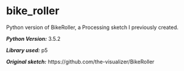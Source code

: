 # bike_roller
Python version of BikeRoller, a Processing sketch I previously created.
<p><b><i>Python Version:</b></i> 3.5.2</p>
<p><b><i>Library used:</b></i> p5</p>
<p><b><i>Original sketch:</i></b> <a>https://github.com/the-visualizer/BikeRoller</a></p>

